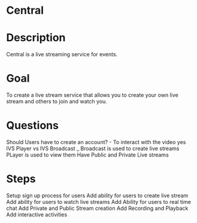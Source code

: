 # Central

# Description

Central is a live streaming service for events.

# Goal

To create a live stream service that allows you to create your own live stream and others to join and watch you.

# Questions

Should Users have to create an account? - To interact with the video yes
IVS Player vs IVS Broadcast
\_ Broadcast is used to create live streams PLayer is used to view them
Have Public and Private Live streams

# Steps

Setup sign up process for users
Add ability for users to create live stream
Add ability for users to watch live streams
Add Ability for users to real time chat
Add Private and Public Stream creation
Add Recording and Playback
Add interactive activities
